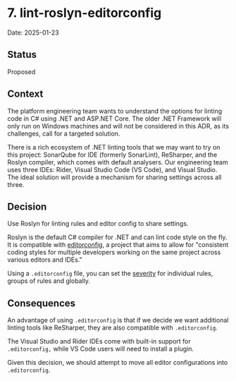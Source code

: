 # 7. lint-roslyn-editorconfig

Date: 2025-01-23

## Status

Proposed

## Context

The platform engineering team wants to understand the options for linting code in C# using .NET and ASP.NET Core. The older .NET Framework will only run on Windows machines and will not be considered in this ADR, as its challenges, call for a targeted solution.

There is a rich ecosystem of .NET linting tools that we may want to try on this project: SonarQube for IDE (formerly SonarLint), ReSharper, and the Roslyn compiler, which comes with default analysers. Our engineering team uses three IDEs: Rider, Visual Studio Code (VS Code), and Visual Studio. The ideal solution will provide a mechanism for sharing settings across all three.

## Decision

Use Roslyn for linting rules and editor config to share settings.

Roslyn is the default C# compiler for .NET and can lint code style on the fly. It is compatible with [editorconfig](https://editorconfig.org/), a project that aims to allow for "consistent coding styles for multiple developers working on the same project across various editors and IDEs."

Using a `.editorconfig` file, you can set the [severity](https://learn.microsoft.com/en-us/visualstudio/code-quality/use-roslyn-analyzers?view=vs-2022) for individual rules, groups of rules and globally.


## Consequences

An advantage of using `.editorconfig` is that if we decide we want additional linting tools like ReSharper, they are also compatible with `.editorconfig`.

The Visual Studio and Rider IDEs come with built-in support for `.editorconfig,` while VS Code users will need to install a plugin.

Given this decision, we should attempt to move all editor configurations into `.editorconfig`.
